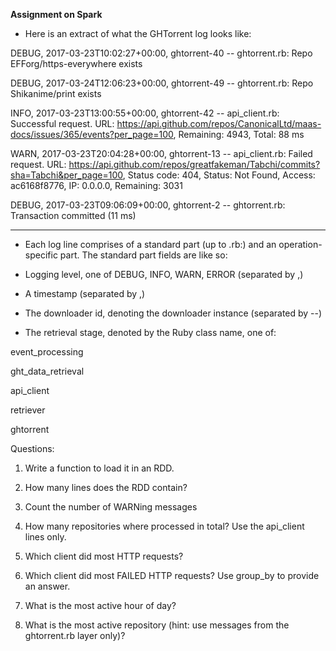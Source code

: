 **Assignment on Spark**

- Here is an extract of what the GHTorrent log looks like:

DEBUG, 2017-03-23T10:02:27+00:00, ghtorrent-40 -- ghtorrent.rb: Repo EFForg/https-everywhere exists

DEBUG, 2017-03-24T12:06:23+00:00, ghtorrent-49 -- ghtorrent.rb: Repo Shikanime/print exists

INFO, 2017-03-23T13:00:55+00:00, ghtorrent-42 -- api_client.rb: Successful request.
URL: https://api.github.com/repos/CanonicalLtd/maas-docs/issues/365/events?per_page=100, Remaining: 4943, Total: 88 ms

WARN, 2017-03-23T20:04:28+00:00, ghtorrent-13 -- api_client.rb: Failed request.
URL: https://api.github.com/repos/greatfakeman/Tabchi/commits?sha=Tabchi&per_page=100, Status code: 404, Status: Not
Found, Access: ac6168f8776, IP: 0.0.0.0, Remaining: 3031

DEBUG, 2017-03-23T09:06:09+00:00, ghtorrent-2 -- ghtorrent.rb: Transaction committed (11 ms)


-------------

- Each log line comprises of a standard part (up to .rb:) and an operation-specific part. The standard part fields are
  like so:

- Logging level, one of DEBUG, INFO, WARN, ERROR (separated by ,)

- A timestamp (separated by ,)

- The downloader id, denoting the downloader instance (separated by --)

- The retrieval stage, denoted by the Ruby class name, one of:

event_processing

ght_data_retrieval

api_client

retriever

ghtorrent

Questions:

1. Write a function to load it in an RDD.

2. How many lines does the RDD contain?

3. Count the number of WARNing messages

4. How many repositories where processed in total? Use the api_client lines only.

5. Which client did most HTTP requests?

6. Which client did most FAILED HTTP requests? Use group_by to provide an answer.

7. What is the most active hour of day?

8. What is the most active repository (hint: use messages from the ghtorrent.rb layer only)? 

 